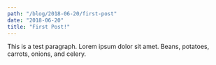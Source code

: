 ```yaml
---
path: "/blog/2018-06-20/first-post"
date: "2018-06-20"
title: "First Post!"
---
```


This is a test paragraph. Lorem ipsum dolor sit amet. Beans, potatoes, carrots, onions, and celery.
